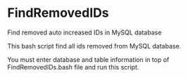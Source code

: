 # FindRemovedIDs
Find removed auto increased IDs in MySQL database

This bash script find all ids removed from MySQL database.

You must enter database and table information in top of FindRemovedIDs.bash file and run this script.
